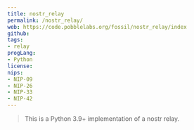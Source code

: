 ```yaml
---
title: nostr_relay
permalink: /nostr_relay/
web: https://code.pobblelabs.org/fossil/nostr_relay/index
github: 
tags:
- relay
progLang:
- Python
license: 
nips: 
- NIP-09
- NIP-26
- NIP-33
- NIP-42
---
```


> This is a Python 3.9+ implementation of a nostr relay.